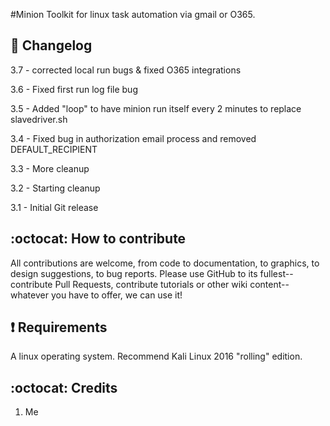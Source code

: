 #Minion
Toolkit for linux task automation via gmail or O365.

## :scroll: Changelog
3.7 - corrected local run bugs & fixed O365 integrations

3.6 - Fixed first run log file bug

3.5 - Added "loop" to have minion run itself every 2 minutes to replace slavedriver.sh

3.4 - Fixed bug in authorization email process and removed DEFAULT_RECIPIENT

3.3 - More cleanup

3.2 - Starting cleanup

3.1 - Initial Git release

## :octocat: How to contribute
All contributions are welcome, from code to documentation, to graphics, to design suggestions, to bug reports.  Please use GitHub to its fullest-- contribute Pull Requests, contribute tutorials or other wiki content-- whatever you have to offer, we can use it!

##  :heavy_exclamation_mark: Requirements

A linux operating system. Recommend Kali Linux 2016 "rolling" edition. 

## :octocat: Credits
1. Me
